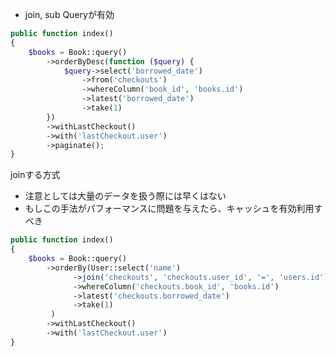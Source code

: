 - join, sub Queryが有効

```php
public function index()
{
	$books = Book::query()
		->orderByDesc(function ($query) {
			$query->select('borrowed_date')
				->from('checkouts')
				->whereColumn('book_id', 'books.id')
				->latest('borrowed_date')
				->take(1)
		})
		->withLastCheckout()
		->with('lastCheckout.user')
		->paginate();
}
```

joinする方式
- 注意としては大量のデータを扱う際には早くはない
- もしこの手法がパフォーマンスに問題を与えたら、キャッシュを有効利用すべき
```php
public function index()
{
	$books = Book::query()
		->orderBy(User::select('name')
			  ->join('checkouts', 'checkouts.user_id', '=', 'users.id')
			  ->whereColumn('checkouts.book_id', 'books.id')
			  ->latest('checkouts.borrowed_date')
			  ->take(1)
		 )
		->withLastCheckout()
		->with('lastCheckout.user')
}
```
